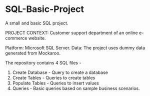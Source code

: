 # SQL-Basic-Project

A small and basic SQL project.

PROJECT CONTEXT: Customer support department of an online e-commerce website.

Platform: Microsoft SQL Server. 
Data: The project uses dummy data generated from Mockaroo.

The repository contains 4 SQL files -
1) Create Database - Query to create a database
2) Create Tables - Queries to create tables
3) Populate Tables - Queries to insert values
4) Queries - Basic queries based on sample business scenarios.
